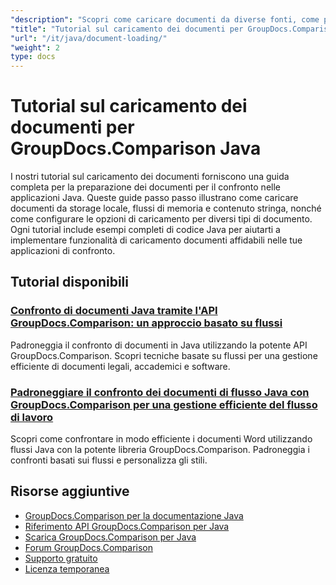 ```yaml
---
"description": "Scopri come caricare documenti da diverse fonti, come percorsi di file, flussi e stringhe, utilizzando GroupDocs.Comparison per Java."
"title": "Tutorial sul caricamento dei documenti per GroupDocs.Comparison Java"
"url": "/it/java/document-loading/"
"weight": 2
type: docs
---
```

# Tutorial sul caricamento dei documenti per GroupDocs.Comparison Java

I nostri tutorial sul caricamento dei documenti forniscono una guida completa per la preparazione dei documenti per il confronto nelle applicazioni Java. Queste guide passo passo illustrano come caricare documenti da storage locale, flussi di memoria e contenuto stringa, nonché come configurare le opzioni di caricamento per diversi tipi di documento. Ogni tutorial include esempi completi di codice Java per aiutarti a implementare funzionalità di caricamento documenti affidabili nelle tue applicazioni di confronto.

## Tutorial disponibili

### [Confronto di documenti Java tramite l'API GroupDocs.Comparison: un approccio basato su flussi](./java-groupdocs-comparison-api-stream-document-compare/)
Padroneggia il confronto di documenti in Java utilizzando la potente API GroupDocs.Comparison. Scopri tecniche basate su flussi per una gestione efficiente di documenti legali, accademici e software.

### [Padroneggiare il confronto dei documenti di flusso Java con GroupDocs.Comparison per una gestione efficiente del flusso di lavoro](./java-stream-comparison-groupdocs-comparison/)
Scopri come confrontare in modo efficiente i documenti Word utilizzando flussi Java con la potente libreria GroupDocs.Comparison. Padroneggia i confronti basati sui flussi e personalizza gli stili.

## Risorse aggiuntive

- [GroupDocs.Comparison per la documentazione Java](https://docs.groupdocs.com/comparison/java/)
- [Riferimento API GroupDocs.Comparison per Java](https://reference.groupdocs.com/comparison/java/)
- [Scarica GroupDocs.Comparison per Java](https://releases.groupdocs.com/comparison/java/)
- [Forum GroupDocs.Comparison](https://forum.groupdocs.com/c/comparison)
- [Supporto gratuito](https://forum.groupdocs.com/)
- [Licenza temporanea](https://purchase.groupdocs.com/temporary-license/)